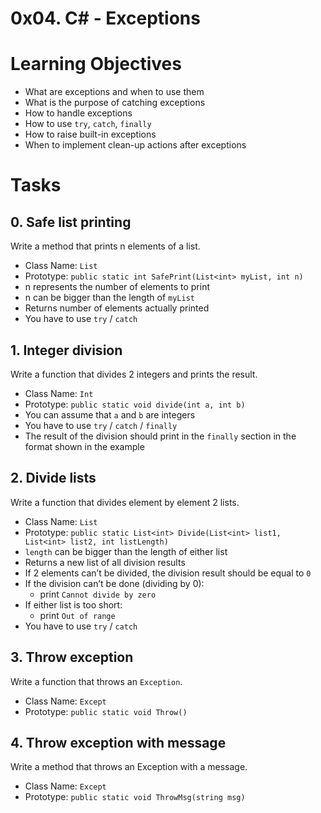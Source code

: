 # 0x04. C# - Exceptions

# Learning Objectives

* What are exceptions and when to use them
* What is the purpose of catching exceptions
* How to handle exceptions
* How to use ```try```, ```catch```, ```finally```
* How to raise built-in exceptions
* When to implement clean-up actions after exceptions
# Tasks

## 0. Safe list printing
Write a method that prints n elements of a list.

* Class Name: ```List```
* Prototype: ```public static int SafePrint(List<int> myList, int n)```
* n represents the number of elements to print
* n can be bigger than the length of ```myList```
* Returns number of elements actually printed
* You have to use ```try``` / ```catch```

## 1. Integer division
Write a function that divides 2 integers and prints the result.

* Class Name: ```Int```
* Prototype: ```public static void divide(int a, int b)```
* You can assume that ```a``` and ```b``` are integers
* You have to use ```try``` / ```catch``` / ```finally```
* The result of the division should print in the ```finally``` section in the format shown in the example

## 2. Divide lists 
Write a function that divides element by element 2 lists.

* Class Name: ```List```
* Prototype: ```public static List<int> Divide(List<int> list1, List<int> list2, int listLength)```
* ```length``` can be bigger than the length of either list
* Returns a new list of all division results
* If 2 elements can’t be divided, the division result should be equal to ```0```
* If the division can’t be done (dividing by 0):
    * print ```Cannot divide by zero```
* If either list is too short:
    * print ```Out of range```
* You have to use ```try``` / ```catch```

## 3. Throw exception
Write a function that throws an ```Exception```.

* Class Name: ```Except```
* Prototype: ```public static void Throw()```

## 4. Throw exception with message
Write a method that throws an Exception with a message.

* Class Name: ```Except```
* Prototype: ```public static void ThrowMsg(string msg)```
